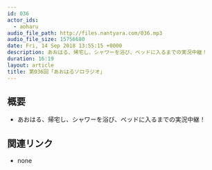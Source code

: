 ```yaml
---
id: 036
actor_ids:
  - aoharu
audio_file_path: http://files.nantyara.com/036.mp3
audio_file_size: 15756680
date: Fri, 14 Sep 2018 13:55:15 +0000
description: あおはる、帰宅し、シャワーを浴び、ベッドに入るまでの実況中継！
duration: 16:19
layout: article
title: 第036回「あおはるソロラジオ」
---
```

## 概要

* あおはる、帰宅し、シャワーを浴び、ベッドに入るまでの実況中継！

## 関連リンク

* none
